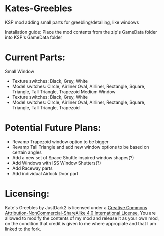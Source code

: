 # Kates-Greebles
KSP mod adding small parts for greebling/detailing, like windows

Installation guide: Place the mod contents from the zip's GameData folder into KSP's GameData folder

# Current Parts:
Small Window
 - Texture switches: Black, Grey, White
 - Model switches: Circle, Airliner Oval, Airliner, Rectangle, Square, Triangle, Tall Triangle, Trapezoid
Medium Window
 - Texture switches: Black, Grey, White
 - Model switches: Circle, Airliner Oval, Airliner, Rectangle, Square, Triangle, Tall Triangle, Trapezoid

# Potential Future Plans:
 - Revamp Trapezoid window option to be bigger
 - Revamp Tall Triangle and add new window options to be based on certain angles
 - Add a new set of Space Shuttle inspired window shapes(?)
 - Add Windows with ISS Window Shutters(?)
 - Add Raceway parts
 - Add individual Airlock Door part

# Licensing:
Kate's Greebles by JustDark2 is licensed under a [Creative Commons Attribution-NonCommercial-ShareAlike 4.0 International License.](https://creativecommons.org/licenses/by-nc-sa/4.0/)
You are allowed to modify the contents of my mod and release it as your own mod, on the condition that credit is given to me where appropiate and that I am linked to the fork.
